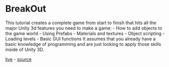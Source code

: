 # BreakOut
This tutorial creates a complete game from start to finish that hits all the major Unity 3d features you need to make a game: - How to add objects to the game world - Using Prefabs - Materials and textures - Object scripting - Loading levels - Basic GUI functions It assumes that you already have a basic knowledge of programming and are just looking to apply those skills inside of Unity 3D.

[live](https://28a979bf21f8679dafefa32d687ebf0ee91eb97c.googledrive.com/host/0B9tvgAcG7mVbdzB6U1FsbzBiQ0k/quill18/breakout/breakout.html) - [source](https://www.youtube.com/playlist?list=PLCD6B6D279036462A)
